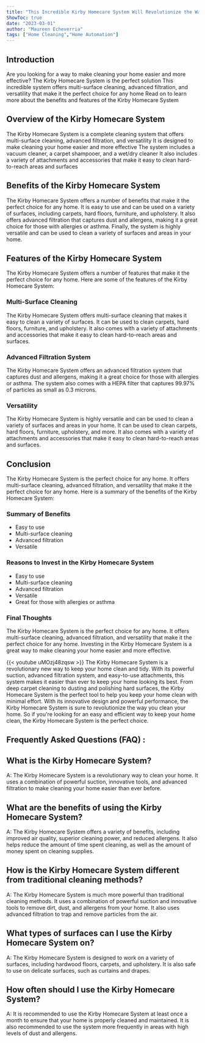 ```yaml
---
title: "This Incredible Kirby Homecare System Will Revolutionize the Way You Clean Your Home!"
ShowToc: true 
date: "2023-03-01"
author: "Maureen Echeverria" 
tags: ["Home Cleaning","Home Automation"]
---
```

## Introduction
Are you looking for a way to make cleaning your home easier and more effective? The Kirby Homecare System is the perfect solution This incredible system offers multi-surface cleaning, advanced filtration, and versatility that make it the perfect choice for any home Read on to learn more about the benefits and features of the Kirby Homecare System

## Overview of the Kirby Homecare System
The Kirby Homecare System is a complete cleaning system that offers multi-surface cleaning, advanced filtration, and versatility It is designed to make cleaning your home easier and more effective The system includes a vacuum cleaner, a carpet shampooer, and a wet/dry cleaner It also includes a variety of attachments and accessories that make it easy to clean hard-to-reach areas and surfaces

## Benefits of the Kirby Homecare System
The Kirby Homecare System offers a number of benefits that make it the perfect choice for any home. It is easy to use and can be used on a variety of surfaces, including carpets, hard floors, furniture, and upholstery. It also offers advanced filtration that captures dust and allergens, making it a great choice for those with allergies or asthma. Finally, the system is highly versatile and can be used to clean a variety of surfaces and areas in your home.

## Features of the Kirby Homecare System
The Kirby Homecare System offers a number of features that make it the perfect choice for any home. Here are some of the features of the Kirby Homecare System:

### Multi-Surface Cleaning
The Kirby Homecare System offers multi-surface cleaning that makes it easy to clean a variety of surfaces. It can be used to clean carpets, hard floors, furniture, and upholstery. It also comes with a variety of attachments and accessories that make it easy to clean hard-to-reach areas and surfaces.

### Advanced Filtration System
The Kirby Homecare System offers an advanced filtration system that captures dust and allergens, making it a great choice for those with allergies or asthma. The system also comes with a HEPA filter that captures 99.97% of particles as small as 0.3 microns.

### Versatility
The Kirby Homecare System is highly versatile and can be used to clean a variety of surfaces and areas in your home. It can be used to clean carpets, hard floors, furniture, upholstery, and more. It also comes with a variety of attachments and accessories that make it easy to clean hard-to-reach areas and surfaces.

## Conclusion
The Kirby Homecare System is the perfect choice for any home. It offers multi-surface cleaning, advanced filtration, and versatility that make it the perfect choice for any home. Here is a summary of the benefits of the Kirby Homecare System:

### Summary of Benefits
- Easy to use
- Multi-surface cleaning
- Advanced filtration
- Versatile

### Reasons to Invest in the Kirby Homecare System
- Easy to use
- Multi-surface cleaning
- Advanced filtration
- Versatile
- Great for those with allergies or asthma

### Final Thoughts
The Kirby Homecare System is the perfect choice for any home. It offers multi-surface cleaning, advanced filtration, and versatility that make it the perfect choice for any home. Investing in the Kirby Homecare System is a great way to make cleaning your home easier and more effective.

{{< youtube uMOzj48zqsw >}} 
The Kirby Homecare System is a revolutionary new way to keep your home clean and tidy. With its powerful suction, advanced filtration system, and easy-to-use attachments, this system makes it easier than ever to keep your home looking its best. From deep carpet cleaning to dusting and polishing hard surfaces, the Kirby Homecare System is the perfect tool to help you keep your home clean with minimal effort. With its innovative design and powerful performance, the Kirby Homecare System is sure to revolutionize the way you clean your home. So if you're looking for an easy and efficient way to keep your home clean, the Kirby Homecare System is the perfect choice.

## Frequently Asked Questions (FAQ) :
## What is the Kirby Homecare System?
A: The Kirby Homecare System is a revolutionary way to clean your home. It uses a combination of powerful suction, innovative tools, and advanced filtration to make cleaning your home easier than ever before.

## What are the benefits of using the Kirby Homecare System?
A: The Kirby Homecare System offers a variety of benefits, including improved air quality, superior cleaning power, and reduced allergens. It also helps reduce the amount of time spent cleaning, as well as the amount of money spent on cleaning supplies.

## How is the Kirby Homecare System different from traditional cleaning methods?
A: The Kirby Homecare System is much more powerful than traditional cleaning methods. It uses a combination of powerful suction and innovative tools to remove dirt, dust, and allergens from your home. It also uses advanced filtration to trap and remove particles from the air.

## What types of surfaces can I use the Kirby Homecare System on?
A: The Kirby Homecare System is designed to work on a variety of surfaces, including hardwood floors, carpets, and upholstery. It is also safe to use on delicate surfaces, such as curtains and drapes.

## How often should I use the Kirby Homecare System?
A: It is recommended to use the Kirby Homecare System at least once a month to ensure that your home is properly cleaned and maintained. It is also recommended to use the system more frequently in areas with high levels of dust and allergens.




